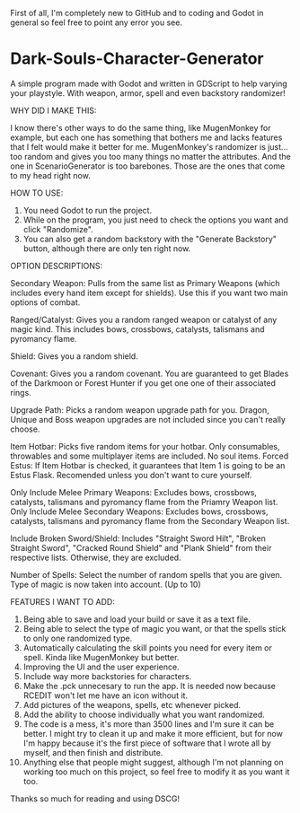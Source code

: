 First of all, I'm completely new to GitHub and to coding and Godot in general so feel free to point any error you see.

# Dark-Souls-Character-Generator
A simple program made with Godot and written in GDScript to help varying your playstyle. With weapon, armor, spell and even backstory randomizer!


WHY DID I MAKE THIS:

I know there's other ways to do the same thing, like MugenMonkey for example, but each one has something that bothers me and lacks features that I felt would make it better for me. MugenMonkey's randomizer is just... too random and gives you too many things no matter the attributes. And the one in ScenarioGenerator is too barebones. Those are the ones that come to my head right now.


HOW TO USE:
1. You need Godot to run the project.
2. While on the program, you just need to check the options you want and click "Randomize".
4. You can also get a random backstory with the "Generate Backstory" button, although there are only ten right now.


OPTION DESCRIPTIONS:

Secondary Weapon: Pulls from the same list as Primary Weapons (which includes every hand item except for shields). Use this if you want two main options of combat.

Ranged/Catalyst: Gives you a random ranged weapon or catalyst of any magic kind. This includes bows, crossbows, catalysts, talismans and pyromancy flame.

Shield: Gives you a random shield.

Covenant: Gives you a random covenant. You are guaranteed to get Blades of the Darkmoon or Forest Hunter if you get one one of their associated rings.

Upgrade Path: Picks a random weapon upgrade path for you. Dragon, Unique and Boss weapon upgrades are not included since you can't really choose.

Item Hotbar: Picks five random items for your hotbar. Only consumables, throwables and some multiplayer items are included. No soul items.
  Forced Estus: If Item Hotbar is checked, it guarantees that Item 1 is going to be an Estus Flask. Recomended unless you don't want to cure yourself.

Only Include Melee Primary Weapons: Excludes bows, crossbows, catalysts, talismans and pyromancy flame from the Priamry Weapon list.
Only Include Melee Secondary Weapons: Excludes bows, crossbows, catalysts, talismans and pyromancy flame from the Secondary Weapon list.

Include Broken Sword/Shield: Includes "Straight Sword Hilt", "Broken Straight Sword", "Cracked Round Shield" and "Plank Shield" from their respective lists. Otherwise, they are excluded.

Number of Spells: Select the number of random spells that you are given. Type of magic is now taken into account. (Up to 10)


FEATURES I WANT TO ADD:

1. Being able to save and load your build or save it as a text file.
2. Being able to select the type of magic you want, or that the spells stick to only one randomized type.
3. Automatically calculating the skill points you need for every item or spell. Kinda like MugenMonkey but better.
4. Improving the UI and the user experience.
5. Include way more backstories for characters.
6. Make the .pck unnecesary to run the app. It is needed now because RCEDIT won't let me have an icon without it.
7. Add pictures of the weapons, spells, etc whenever picked.
8. Add the ability to choose individually what you want randomized.
9. The code is a mess, it's more than 3500 lines and I'm sure it can be better. I might try to clean it up and make it more efficient, but for now I'm happy because it's the first piece of software that I wrote all by myself, and then finish and distribute.
10. Anything else that people might suggest, although I'm not planning on working too much on this project, so feel free to modify it as you want it too.



Thanks so much for reading and using DSCG!
